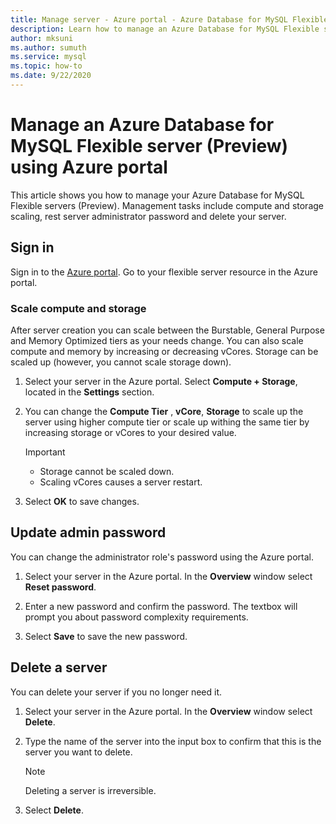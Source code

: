 ```yaml
---
title: Manage server - Azure portal - Azure Database for MySQL Flexible Server
description: Learn how to manage an Azure Database for MySQL Flexible server from the Azure portal.
author: mksuni
ms.author: sumuth
ms.service: mysql
ms.topic: how-to
ms.date: 9/22/2020
---
```


# Manage an Azure Database for MySQL Flexible server (Preview) using Azure portal
This article shows you how to manage your Azure Database for MySQL Flexible servers (Preview). Management tasks include compute and storage scaling, rest server administrator password and delete your server.

## Sign in
Sign in to the [Azure portal](https://portal.azure.com). Go to your flexible server resource in the Azure portal.

### Scale compute and storage

After server creation you can scale between the Burstable, General Purpose and Memory Optimized tiers as your needs change. You can also scale compute and memory by increasing or decreasing vCores. Storage can be scaled up (however, you cannot scale storage down).

1. Select your server in the Azure portal. Select **Compute + Storage**, located in the **Settings** section.

2. You can change the **Compute Tier** , **vCore**, **Storage** to scale up the server using higher compute tier or scale up withing the same tier by increasing storage or vCores to your desired value.

   <!-- ![scaling storage flexible server](./media/howto-manage-server-portal/scale-server.png) -->

   > [!Important]
   > - Storage cannot be scaled down.
   > - Scaling vCores causes a server restart.

3. Select **OK** to save changes.

## Update admin password

You can change the administrator role's password using the Azure portal.

1. Select your server in the Azure portal. In the **Overview** window select **Reset password**.

2. Enter a new password and confirm the password. The textbox will prompt you about password complexity requirements.

   <!-- ![reset your password for flexible server](./media/howto-manage-server-portal/reset-password.png) -->

3. Select **Save** to save the new password.

## Delete a server

You can delete your server if you no longer need it.

1. Select your server in the Azure portal. In the **Overview** window select **Delete**.

2. Type the name of the server into the input box to confirm that this is the server you want to delete.

     <!--![delete the flexible server](./media/howto-manage-server-portal/delete-server.png) -->

   > [!NOTE]
   > Deleting a server is irreversible.

3. Select **Delete**.

